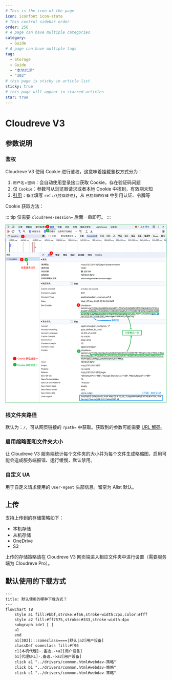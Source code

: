 ```yaml
---
# This is the icon of the page
icon: iconfont icon-state
# This control sidebar order
order: 256
# A page can have multiple categories
category:
  - Guide
# A page can have multiple tags
tag:
  - Storage
  - Guide
  - "本地代理"
  - "302"
# this page is sticky in article list
sticky: true
# this page will appear in starred articles
star: true
---
```

# Cloudreve V3

## 参数说明

### 鉴权

Cloudreve V3 使用 Cookie 进行鉴权，这意味着挂载鉴权方式分为：

1. `用户名`+`密码`：会自动使用登录接口获取 Cookie，存在验证码问题
2. 仅 `Cookie`：参数可从浏览器请求或者本地 Cookie 中找到，有效期未知
3. [引用](../drivers/common.html#引用)：`备注`填写 `ref:/{挂载路径}`，从 `已挂载的存储` 中引用认证、令牌等

Cookie 获取方法：

::: tip
仅需要 `cloudreve-session=` 后面一串即可。
:::

![cloudreve_get_cookie](/img/drivers/cloudreve/cloudreve_get_cookie.png)

### 根文件夹路径

默认为：`/`，可从网页链接的 `?path=` 中获取。获取到的参数可能需要 [URL 解码](https://www.bing.com/search?q=URL+%E8%A7%A3%E7%A0%81)。

### 启用缩略图和文件夹大小

让 Cloudreve V3 服务端统计每个文件夹的大小并为每个文件生成略缩图，启用可能会造成服务端报错、运行缓慢，默认禁用。

### 自定义 UA

用于自定义请求使用的 `User-Agent` 头部信息。留空为 Alist 默认。

## 上传

支持上传到的存储策略如下：

- 本机存储
- 从机存储
- OneDrive
- S3

上传的存储策略请在 Cloudreve V3 网页端进入相应文件夹中进行设置（需要服务端为 Cloudreve Pro）。

## **默认使用的下载方式**

```mermaid
---
title: 默认使用的哪种下载方式？
---
flowchart TB
    style a1 fill:#bbf,stroke:#f66,stroke-width:2px,color:#fff
    style a2 fill:#ff7575,stroke:#333,stroke-width:4px
    subgraph ide1 [ ]
    a1
    end
    a1[302]:::someclass====|默认|a2[用户设备]
    classDef someclass fill:#f96
    c1[本机代理]-.备选.->a2[用户设备]
    b1[代理URL]-.备选.->a2[用户设备]
    click a1 "../drivers/common.html#webdav-策略"
    click b1 "../drivers/common.html#webdav-策略"
    click c1 "../drivers/common.html#webdav-策略"
```

